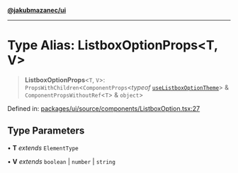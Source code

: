 [**@jakubmazanec/ui**](../README.md)

---

# Type Alias: ListboxOptionProps\<T, V\>

> **ListboxOptionProps**\<`T`, `V`\>: `PropsWithChildren`\<`ComponentProps`\<_typeof_
> [`useListboxOptionTheme`](../functions/useListboxOptionTheme.md)\> &
> `ComponentPropsWithoutRef`\<`T`\> & `object`\>

Defined in:
[packages/ui/source/components/ListboxOption.tsx:27](https://github.com/jakubmazanec/tools/blob/adfe44f908094c1d1cdf19837842b33066bbd9d7/packages/ui/source/components/ListboxOption.tsx#L27)

## Type Parameters

• **T** _extends_ `ElementType`

• **V** _extends_ `boolean` \| `number` \| `string`
